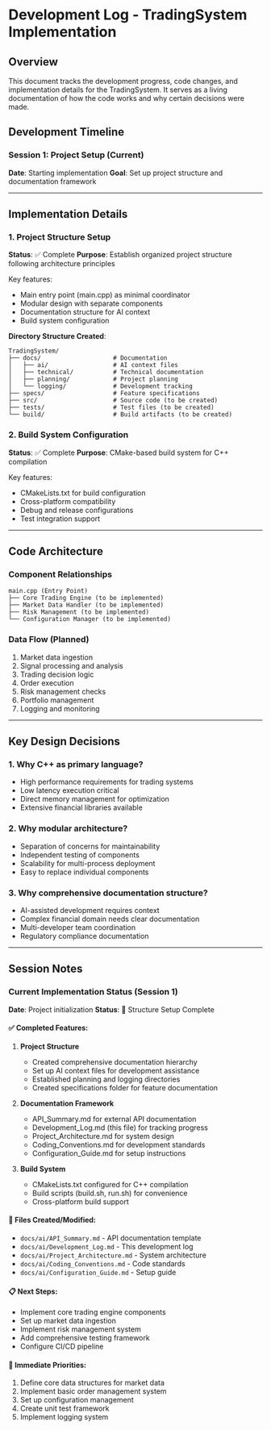 # Development Log - TradingSystem Implementation

## Overview
This document tracks the development progress, code changes, and implementation details for the TradingSystem. It serves as a living documentation of how the code works and why certain decisions were made.

## Development Timeline

### Session 1: Project Setup (Current)
**Date**: Starting implementation
**Goal**: Set up project structure and documentation framework

---

## Implementation Details

### 1. Project Structure Setup
**Status**: ✅ Complete
**Purpose**: Establish organized project structure following architecture principles

Key features:
- Main entry point (main.cpp) as minimal coordinator
- Modular design with separate components
- Documentation structure for AI context
- Build system configuration

**Directory Structure Created**:
```
TradingSystem/
├── docs/                    # Documentation
│   ├── ai/                  # AI context files
│   ├── technical/           # Technical documentation
│   ├── planning/            # Project planning
│   └── logging/             # Development tracking
├── specs/                   # Feature specifications
├── src/                     # Source code (to be created)
├── tests/                   # Test files (to be created)
└── build/                   # Build artifacts (to be created)
```

### 2. Build System Configuration
**Status**: ✅ Complete
**Purpose**: CMake-based build system for C++ compilation

Key features:
- CMakeLists.txt for build configuration
- Cross-platform compatibility
- Debug and release configurations
- Test integration support

---

## Code Architecture

### Component Relationships
```
main.cpp (Entry Point)
├── Core Trading Engine (to be implemented)
├── Market Data Handler (to be implemented)
├── Risk Management (to be implemented)
└── Configuration Manager (to be implemented)
```

### Data Flow (Planned)
1. Market data ingestion
2. Signal processing and analysis
3. Trading decision logic
4. Order execution
5. Risk management checks
6. Portfolio management
7. Logging and monitoring

---

## Key Design Decisions

### 1. Why C++ as primary language?
- High performance requirements for trading systems
- Low latency execution critical
- Direct memory management for optimization
- Extensive financial libraries available

### 2. Why modular architecture?
- Separation of concerns for maintainability
- Independent testing of components
- Scalability for multi-process deployment
- Easy to replace individual components

### 3. Why comprehensive documentation structure?
- AI-assisted development requires context
- Complex financial domain needs clear documentation
- Multi-developer team coordination
- Regulatory compliance documentation

---

## Session Notes

### Current Implementation Status (Session 1)
**Date**: Project initialization
**Status**: 🚧 Structure Setup Complete

#### ✅ Completed Features:
1. **Project Structure**
   - Created comprehensive documentation hierarchy
   - Set up AI context files for development assistance
   - Established planning and logging directories
   - Created specifications folder for feature documentation

2. **Documentation Framework**
   - API_Summary.md for external API documentation
   - Development_Log.md (this file) for tracking progress
   - Project_Architecture.md for system design
   - Coding_Conventions.md for development standards
   - Configuration_Guide.md for setup instructions

3. **Build System**
   - CMakeLists.txt configured for C++ compilation
   - Build scripts (build.sh, run.sh) for convenience
   - Cross-platform build support

#### 📁 Files Created/Modified:
- `docs/ai/API_Summary.md` - API documentation template
- `docs/ai/Development_Log.md` - This development log
- `docs/ai/Project_Architecture.md` - System architecture
- `docs/ai/Coding_Conventions.md` - Code standards
- `docs/ai/Configuration_Guide.md` - Setup guide

#### 📋 Next Steps:
- Implement core trading engine components
- Set up market data ingestion
- Implement risk management system
- Add comprehensive testing framework
- Configure CI/CD pipeline

#### 🎯 Immediate Priorities:
1. Define core data structures for market data
2. Implement basic order management system
3. Set up configuration management
4. Create unit test framework
5. Implement logging system